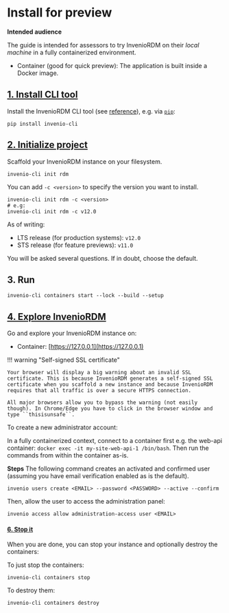 # Install for preview

**Intended audience**

The guide is intended for assessors to try InvenioRDM on their _local machine_ in a fully containerized environment.

- Container (good for quick preview): The application is built inside a Docker image.


## [1. Install CLI tool](cli.md)

Install the InvenioRDM CLI tool (see [reference](../reference/cli.md)), e.g. via [`pip`](https://pip.pypa.io/en/stable/):

```shell
pip install invenio-cli
```

## [2. Initialize project](scaffold.md)

Scaffold your InvenioRDM instance on your filesystem.

```shell
invenio-cli init rdm
```

You can add `-c <version>` to specify the version you want to install.

```shell
invenio-cli init rdm -c <version>
# e.g:
invenio-cli init rdm -c v12.0
```

As of writing:

- LTS release (for production systems): ``v12.0``
- STS release (for feature previews): ``v11.0``

You will be asked several questions. If in doubt, choose the default.

## 3. Run

```shell
invenio-cli containers start --lock --build --setup
```

## [4. Explore InvenioRDM](run.md)

Go and explore your InvenioRDM instance on:

- Container: [https://127.0.0.1](https://127.0.0.1)

!!! warning "Self-signed SSL certificate"

    Your browser will display a big warning about an invalid SSL certificate. This is because InvenioRDM generates a self-signed SSL certificate when you scaffold a new instance and because InvenioRDM requires that all traffic is over a secure HTTPS connection.

    All major browsers allow you to bypass the warning (not easily though). In Chrome/Edge you have to click in the browser window and type ``thisisunsafe``.

To create a new administrator account:

In a fully containerized context, connect to a container first e.g. the web-api container: `docker exec -it my-site-web-api-1 /bin/bash`. Then run the commands from within the container as-is.

**Steps**
The following command creates an activated and confirmed user (assuming you have email verification enabled as is the default).

```shell
invenio users create <EMAIL> --password <PASSWORD> --active --confirm
```

Then, allow the user to access the administration panel:

```shell
invenio access allow administration-access user <EMAIL>
```

#### [6. Stop it](destroy.md)

When you are done, you can stop your instance and optionally destroy the containers:

To just stop the containers:

```shell
invenio-cli containers stop
```

To destroy them:

```shell
invenio-cli containers destroy
```
